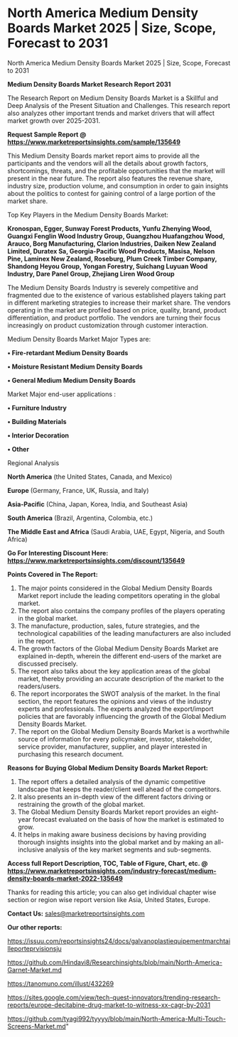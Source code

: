 # North America Medium Density Boards Market 2025 | Size, Scope, Forecast to 2031
North America Medium Density Boards Market 2025 | Size, Scope, Forecast to 2031

<strong>Medium Density Boards Market Research Report 2031</strong>

The Research Report on Medium Density Boards Market is a Skillful and Deep Analysis of the Present Situation and Challenges. This research report also analyzes other important trends and market drivers that will affect market growth over 2025-2031.

<strong>Request Sample Report @ <a href=https://www.marketreportsinsights.com/sample/135649>https://www.marketreportsinsights.com/sample/135649</a></strong>

This Medium Density Boards market report aims to provide all the participants and the vendors will all the details about growth factors, shortcomings, threats, and the profitable opportunities that the market will present in the near future. The report also features the revenue share, industry size, production volume, and consumption in order to gain insights about the politics to contest for gaining control of a large portion of the market share.

Top Key Players in the Medium Density Boards Market:

<strong>Kronospan, Egger, Sunway Forest Products, Yunfu Zhenying Wood, Guangxi Fenglin Wood Industry Group, Guangzhou Huafangzhou Wood, Arauco, Borg Manufacturing, Clarion Industries, Daiken New Zealand Limited, Duratex Sa, Georgia-Pacific Wood Products, Masisa, Nelson Pine, Laminex New Zealand, Roseburg, Plum Creek Timber Company, Shandong Heyou Group, Yongan Forestry, Suichang Luyuan Wood Industry, Dare Panel Group, Zhejiang Liren Wood Group</strong>

The Medium Density Boards Industry is severely competitive and fragmented due to the existence of various established players taking part in different marketing strategies to increase their market share. The vendors operating in the market are profiled based on price, quality, brand, product differentiation, and product portfolio. The vendors are turning their focus increasingly on product customization through customer interaction.

Medium Density Boards Market Major Types are:

<strong>• Fire-retardant Medium Density Boards

• Moisture Resistant Medium Density Boards

• General Medium Medium Density Boards</strong>

Market Major end-user applications :

<strong>• Furniture Industry

• Building Materials

• Interior Decoration

• Other</strong>

Regional Analysis

</u><strong><b>North America</b></strong> (the United States, Canada, and Mexico)

<strong><b>Europe </b></strong>(Germany, France, UK, Russia, and Italy)

<strong><b>Asia-Pacific</b></strong> (China, Japan, Korea, India, and Southeast Asia)

<strong><b>South America</b></strong> (Brazil, Argentina, Colombia, etc.)

<strong><b>The Middle East and Africa</b></strong> (Saudi Arabia, UAE, Egypt, Nigeria, and South Africa)

<strong>Go For Interesting Discount Here: <a href=https://www.marketreportsinsights.com/discount/135649>https://www.marketreportsinsights.com/discount/135649</a></strong>

<strong>Points Covered in The Report:</strong>
<ol>
  <li>The major points considered in the Global Medium Density Boards Market report include the leading competitors operating in the global market.</li>
  <li>The report also contains the company profiles of the players operating in the global market.</li>
  <li>The manufacture, production, sales, future strategies, and the technological capabilities of the leading manufacturers are also included in the report.</li>
  <li>The growth factors of the Global Medium Density Boards Market are explained in-depth, wherein the different end-users of the market are discussed precisely.</li>
  <li>The report also talks about the key application areas of the global market, thereby providing an accurate description of the market to the readers/users.</li>
  <li>The report incorporates the SWOT analysis of the market. In the final section, the report features the opinions and views of the industry experts and professionals. The experts analyzed the export/import policies that are favorably influencing the growth of the Global Medium Density Boards Market.</li>
  <li>The report on the Global Medium Density Boards Market is a worthwhile source of information for every policymaker, investor, stakeholder, service provider, manufacturer, supplier, and player interested in purchasing this research document.</li>
</ol>
<strong>Reasons for Buying Global Medium Density Boards Market Report:</strong>

<ol>
  <li>The report offers a detailed analysis of the dynamic competitive landscape that keeps the reader/client well ahead of the competitors.</li>
  <li>It also presents an in-depth view of the different factors driving or restraining the growth of the global market.</li>
  <li>The Global Medium Density Boards Market report provides an eight-year forecast evaluated on the basis of how the market is estimated to grow.</li>
  <li>It helps in making aware business decisions by having providing thorough insights insights into the global market and by making an all-inclusive analysis of the key market segments and sub-segments.</li>
</ol>
<strong>Access full Report Description, TOC, Table of Figure, Chart, etc. @ <a href=https://www.marketreportsinsights.com/industry-forecast/medium-density-boards-market-2022-135649>https://www.marketreportsinsights.com/industry-forecast/medium-density-boards-market-2022-135649</a></strong>


Thanks for reading this article; you can also get individual chapter wise section or region wise report version like Asia, United States, Europe.

<strong>Contact Us:</strong>
sales@marketreportsinsights.com

<strong>Our other reports:</strong>

<a href=https://issuu.com/reportsinsights24/docs/galvanoplastiequipementmarchtailleporteprvisionsju>https://issuu.com/reportsinsights24/docs/galvanoplastiequipementmarchtailleporteprvisionsju</a>

<a href=https://github.com/Hindavi8/Researchinsights/blob/main/North-America-Garnet-Market.md>https://github.com/Hindavi8/Researchinsights/blob/main/North-America-Garnet-Market.md</a>

<a href=https://tanomuno.com/illust/432269>https://tanomuno.com/illust/432269</a>

<a href=https://sites.google.com/view/tech-quest-innovators/trending-research-reports/europe-decitabine-drug-market-to-witness-xx-cagr-by-2031>https://sites.google.com/view/tech-quest-innovators/trending-research-reports/europe-decitabine-drug-market-to-witness-xx-cagr-by-2031</a>

<a href=https://github.com/tyagi992/tyyyy/blob/main/North-America-Multi-Touch-Screens-Market.md>https://github.com/tyagi992/tyyyy/blob/main/North-America-Multi-Touch-Screens-Market.md</a>"

